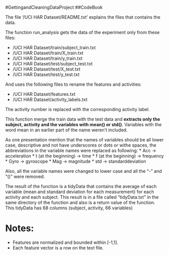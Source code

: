 #GettingandCleaningDataProject
##CodeBook

The file ‘/UCI HAR Dataset/README.txt’ explains the files that contains the data.

The function run_analysis gets the data of the experiment only from these files:
* /UCI HAR Dataset/train/subject_train.txt
* /UCI HAR Dataset/train/X_train.txt
* /UCI HAR Dataset/train/y_train.txt
* /UCI HAR Dataset/test/subject_test.txt
* /UCI HAR Dataset/test/X_test.txt
* /UCI HAR Dataset/test/y_test.txt

And uses the following files to rename the features and activities:
* /UCI HAR Dataset/features.txt
* /UCI HAR Dataset/activity_labels.txt

The activity number is replaced with the corresponding activity label.

This function merge the train data with the test data and **extracts only the subject, activity and the variables with mean() or std()**. Variables with the word mean in an earlier part of the name weren’t included.

As one presentation mention that the names of variables should be all lower case, descriptive and not have underscores or dots or withe spaces, the abbreviations in the variable names were replaced as following:
	* Acc -> acceleration
	* t (at the beginning) -> time
	* f (at the beginning) -> frequency
	* Gyro -> gyroscope
	* Mag -> magnitude
	* std -> standarddeviation

Also, all the variable names were changed to lower case and all the “-” and “()” were removed.

The result of the function is a tidyData that contains the average of each variable (mean and standard deviation for each measurement) for each activity and each subject. This result is in a file called “tidyData.txt” in the same directory of the function and also is a return value of the function. This tidyData has 68 columns (subject, activity, 66 variables)
 
Notes: 
======
- Features are normalized and bounded within [-1,1].
- Each feature vector is a row on the text file.